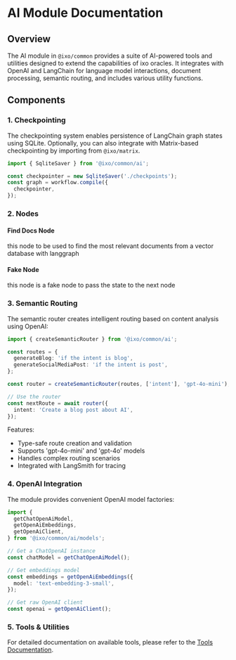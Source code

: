 # AI Module Documentation

## Overview

The AI module in `@ixo/common` provides a suite of AI-powered tools and utilities designed to extend the capabilities of ixo oracles. It integrates with OpenAI and LangChain for language model interactions, document processing, semantic routing, and includes various utility functions.

## Components

### 1. Checkpointing

The checkpointing system enables persistence of LangChain graph states using SQLite. Optionally, you can also integrate with Matrix-based checkpointing by importing from `@ixo/matrix`.

```typescript
import { SqliteSaver } from '@ixo/common/ai';

const checkpointer = new SqliteSaver('./checkpoints');
const graph = workflow.compile({
  checkpointer,
});
```

### 2. Nodes

#### Find Docs Node

this node to be used to find the most relevant documents from a vector database with langgraph

#### Fake Node

this node is a fake node to pass the state to the next node

### 3. Semantic Routing

The semantic router creates intelligent routing based on content analysis using OpenAI:

```typescript
import { createSemanticRouter } from '@ixo/common/ai';

const routes = {
  generateBlog: 'if the intent is blog',
  generateSocialMediaPost: 'if the intent is post',
};

const router = createSemanticRouter(routes, ['intent'], 'gpt-4o-mini');

// Use the router
const nextRoute = await router({
  intent: 'Create a blog post about AI',
});
```

Features:

- Type-safe route creation and validation
- Supports 'gpt-4o-mini' and 'gpt-4o' models
- Handles complex routing scenarios
- Integrated with LangSmith for tracing

### 4. OpenAI Integration

The module provides convenient OpenAI model factories:

```typescript
import {
  getChatOpenAiModel,
  getOpenAiEmbeddings,
  getOpenAiClient,
} from '@ixo/common/ai/models';

// Get a ChatOpenAI instance
const chatModel = getChatOpenAiModel();

// Get embeddings model
const embeddings = getOpenAiEmbeddings({
  model: 'text-embedding-3-small',
});

// Get raw OpenAI client
const openai = getOpenAiClient();
```

### 5. Tools & Utilities

For detailed documentation on available tools, please refer to the [Tools Documentation](./tools.md).

